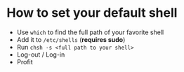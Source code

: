 # How to set your default shell

- Use `which` to find the full path of your favorite shell
- Add it to `/etc/shells` (**requires sudo**)
- Run `chsh -s <full path to your shell>`
- Log-out / Log-in
- Profit
